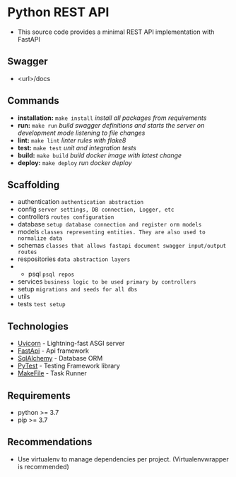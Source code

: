# Python REST API

* This source code provides a minimal REST API implementation with FastAPI

## Swagger
  * \<url>/docs

## Commands
* **installation:** `make install` *install all packages from requirements*
* **run:** `make run` *build swagger definitions and starts the server on development mode listening to file changes*
* **lint:** `make lint` *linter rules with flake8*
* **test:** `make test` *unit and integration tests*
* **build:** `make build` *build docker image with latest change*
* **deploy:** `make deploy` *run docker deploy*

## Scaffolding
* authentication `authentication abstraction`
* config `server settings, DB connection, Logger, etc`
* controllers `routes configuration`
* database `setup database connection and register orm models`
* models `classes representing entities. They are also used to normalize data`
* schemas `classes that allows fastapi document swagger input/output routes`
* respositories `data abstraction layers`
* * psql `psql repos`
* services `business logic to be used primary by controllers`
* setup `migrations and seeds for all dbs`
* utils
* tests `test setup`

## Technologies
* [Uvicorn](https://www.uvicorn.org/) - Lightning-fast ASGI server
* [FastApi](https://fastapi.tiangolo.com/) - Api framework
* [SqlAlchemy](https://www.sqlalchemy.org/) - Database ORM
* [PyTest](https://docs.pytest.org/en/stable/) - Testing Framework library
* [MakeFile](https://www.gnu.org/software/make/manual/html_node/Simple-Makefile.html) - Task Runner

## Requirements
* python >= 3.7
* pip >= 3.7

## Recommendations
* Use virtualenv to manage dependencies per project. (Virtualenvwrapper is recommended)